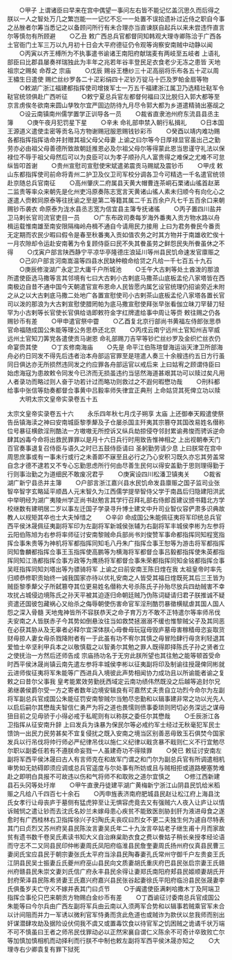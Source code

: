 <!-- { "loadSidebar": true } -->
　　○甲子  上谓诸臣曰早来在宫中偶望一事问左右皆不能记忆盖沉思久而后得之朕以一人之智处万几之繁岂能一一记忆不忘一一处置不误拾遗补过近侍之职自今事之丛脞者尔筹当悉记之以备顾问所行有未合理亦当直谏朕自起兵以来未尝违忤直言尔等慎勿有所顾避
　　○乙丑  敕广西总兵官都督同知韩观大理寺卿陈洽于广西各土官衙门土军三万以九月初十日会大平府德征仍令观等询察安南贼中动静以闻
　　○丙寅以齐王榑所为不执事遣书谕诸王南阳府献瑞麦有两岐至五岐者  上语礼部臣曰比郡县屡奏祥瑞独此为丰年之兆若年谷丰登民足衣食老少无冻之患皆  天地  祖宗之赐矣  命荐之  宗庙
　　○戊辰  赐谷王橞纱三十疋高丽将乐布各五十疋以周王橚生日遣使  赐纻丝纱罗各二十疋彩绢四十疋钞万锭马十匹及罗帕金扇等物
　　○敕湖广浙江福建都指挥使司增拨军士一万五千福建浙江属卫乃选精壮鞑军令鞑官统领俱赴广西听征
　　○敕宁夏总兵官左都督何福曰汉比脱归入郭大都等至京言虏俟冬欲南来圆山孳牧尔宜严固边防待九月尽令郭大都为乡道遣精骑出塞觇之
　　○设云南镇南州儒学置学正训导各一员
　　○裁省直隶池州府东流县县丞主簿
　　○庚午夜月犯罚星下星
　　○辛未  命礼部申禁入朝行私揖礼
　　○日本国王源道义遣使圭密等贡名马方物谢赐冠服恩赐钱钞彩币
　　○癸酉以靖内难功赐各都指挥指挥诰命并封赠其祖父母父母妻  上谕之曰尔等今日厚禄显官虽出己之勤劳亦必由祖父母善德所致故朝廷推恩必及尔祖父母尔等得蒙此恩当思谨守礼法以保禄位不辱于祖父母然后可以为良臣可以为孝子顺孙凡人富贵得之难保之尤难不可怠纵皆叩首谢
　　○贵州宣慰司宣慰使宋斌遣弟震贡马赐斌及震钞币
　　○甲戌  敕山东都指挥使司前命将青州二护卫及仪卫司军校分调各卫今可精选一千名遣官统领赴京随总兵官南征
　　○高州肇庆二府属县天黄大帽曹连茶峒石栗诸山徭首赵苐二监贵等率众来朝先是化州吏冯原奏陈志宽言天黄诸山徭人素未归顺今有向化心之遂遣人赍敕同原泰等往抚谕之至是第二等籍其属二千五百余户凡七千五百余口来朝  赐钞币袭衣  命原泰为泷水县丞志宽为信宜县主簿专抚诸徭
　　○丙子置四川盐井卫马剌长官司流官吏目一员
　　○广东布政司奏每岁海外番夷入贡方物水路以舟楫运载惟南雄至南安限隔梅岭舟楫不通自今请用民力接用  上曰为君务餋民今番贡无定期而农民少暇曰假令是春至秋番夷入贡如值农务之时其方物并于南雄收贮俟十一月农隙却令运赴安南著为令复顾侍臣曰民不失其餋虽劳之鲜怨民失所餋虽休之不得
　　○戊寅户部言陕西静宁平凉华亭隆德庄浪延川等州县民饥命速发官廪赈之
　　○己卯户部言河南嵩温等四县水民缺种粮命给贷之凡给一千七百五十九石
　　○庚辰修浚湖广永定卫大庸千户所城池
　　○壬午大古剌等处土酋泼的那浪所遣使臣选马撒等言其邻境有七曰大古剌小古剌底马撒茶山底板孟伦八家塔皆在西南极边自昔不通中国今天朝遣官宣布恩命人民皆愿内属乞设官统理仍招谕旁近未附之从之以大古剌底马撒二处地广各置宣慰使司小古剌茶山底板孟伦八家塔各置长官司以泼的那浪为大古剌宣慰使腊罔帕为底马撒宣慰使拜张早张看伽立昧刀罕替刀轻罕为小古剌等长官使长官俱给诰即敕符金字红牌遣给事中周让等赍  敕往赐之仍各赐钞币有差
　　○甲申遣官祭中霤
　　○乙酉复北京行部尚书黄福左侍郎张思恭官命福随成国公朱能等理公务思恭还北京
　　○丙戌云南宁远州土官知州吉罕威远州土官知刀筭党各遣使贡马谢恩  命礼部赐刀吉罕等钞纻丝纱罗及金织纻丝衣仍  命宴赍其使
　　○丁亥修南海庙
　　○先是  命平江伯陈瑄督海运诣天津卫所部海舟必约日同发不得先后违者治本舟部运官罪至是瑄遣人奏三十余艘违约五日方行虽同日俱达亦无所损然违同发之约应罪各舟部运官以戒后来  上曰姑宥之顾谓侍臣曰始虑海寇为患故敕令同发今已济而无损虽违约当惩然海道甚艰其功可以赎过矣凡用人者录功而略过则人奋于功若计过而略功则救过之不遐何暇懋功哉
　　○刑科都给事中张信等劾奏都督佥事黄中吕毅率师失律宜正典刑  上命姑贷其死俾立功以赎
　　大明太宗文皇帝实录卷五十五


太宗文皇帝实录卷五十六
　　永乐四年秋七月戊子朔享  太庙  上还御奉天殿遣使祭告岳镇海渎之神曰安南城臣黎季犛及子仓屡杀国主歼夷其宗篡夺其国改易姓名僣称位号暴征横歛淫刑酷法一方嗷嗷无所控诉又纵兵劫掠侵夺邻封累谕弗悛而骋诉逆命肆其凶毒今命将出救民罪罪以是月十六日兵行时用致告惟神相之  上出视朝奉天门百官奏事退复召侍臣与语久之时已五鼓侍臣请曰  圣躬勤劳请少息  上曰朕常在宫中周思庶事或有一事未行或行之未善即不寐至且必行之乃心安积习既久亦忘其劳盖常自念才德不逮若又不专心忘勤思虑所行何由尽善生民何以得安盖勤于思则理得勤于行则事治勤之为道细民不敢废况君乎
　　○庚寅设四川松潘卫镇夷关
　　○裁省湖广新宁县丞并主簿
　　○户部言浙江嘉兴县水民饥命发县廪赈之国子监司业张智卒智字玄略延平顺昌人元末智久为江西儒学提举智侍父学于南昌后归隐建阳洪武中举明经为湖广夷陵州学正尚书赵勉言其学行召拜礼部右侍郎首建议颁书籍北方学校继数有建明居二岁以事左迁国子学录寻升博士建文中升司业智仪容俨肃多识典故教人以规矩其卒也士大夫悼惜之
　　○辛卯  命成国公朱能佩征夷将军印统总兵官西平侯沐晟佩征夷副将军印为左副将军新城侯张辅为右副将军丰城侯李彬为左参将云阳伯陈旭为右参将率师征讨安南黎贼命兵部尚书刘俊赞军事命都指挥同知程宽指挥佥事朱贵等为神机将军都指挥同知毛八丹朱广指挥佥事王恕等为游击将军都指挥同知鲁麟都指挥佥事王玉指挥使高鹏等为横海将军都督佥事吕毅都指挥使朱英都指挥同知江浩都指挥佥事方政等为鹰扬将军都督佥事朱荣都指挥同知金铭都指挥佥事吴旺指挥同知刘塔出等为骠骑将军  上谕之曰前安南王陈日煃在我  太祖皇帝时率先归顺恭修职贡始终一诚我国家亦待以优礼安南之人皆受其福日煃既死其后三王皆为贼臣黎季犛父子所弑篡夺其位更易姓名僣称大号杀陈氏子孙殆尽放兵四劫贼害不幸攻扰占城侵边境陈氏之孙天平被其迫逐归命朝廷贼乃伪陈词疑请归君子朕推诚不疑资遣还国彼包藏祸心又绐杀之侮辱朝使伤害命官军淫刑酷罚暴徵横赋虐其国人国人怨之深入骨髓  天地鬼神皆所不容朕恭天之命子育万方不敢不正特遣尔等率师吊伐夫安南之人皆朕赤子今其势如倒悬汝往当如救焚拯溺溺不缓也惟黎贼父子及其同恶在必获其胁从及无辜者必释尔宜深体朕心毋餋毋玩寇毋毁庐墓毋害稼穑毋恣妄取货财毋掠人妻女毋杀戮降附者有一于此虽有功不宥尔其慎之毋冒险肆行毋贪利轻退其爱恤士卒坚利甲兵本之以敬慎载之以智勇尔其勉之罪人既得即择陈氏子孙之贤者立之使抚治一方然后还师告成  宗庙扬功名于无穷此朕所望也其往勉之能等顿首受命时西平侯沐晟尚镇云南先遣左参将丰城侯李彬以征夷副将印及制谕往授晟俾同彬就云进师俟征夷将军朱能等广西进兵入境彼此声势相闻协力成功且以所谕能者谕之复敕之曰昔尔父事我  皇考能累效劳勤抚西域定云南功绩伟然既没之后越等追封尔兄弟继袭侯爵尔受一方之寄者数年边境安辑良有可嘉然丈夫贵自立功烈今命尔为左副将军副总兵官成国公朱能征罚安南黎贼尔当勉尽忠勤和以辑事建非常之功以光先人以启后嗣尔其懋哉夫智信仁勇严为将之道也畏懦则偾事委琐则罔切必务深远之谋毋狃目前之见毋骄于小得必戒于私昵则有以称朕之委任尔其懋哉
　　○壬辰浙江各卫指挥从征安南升辞  上曰发兵为诛暴为保民尔等必戒约军士经过无秋毫犯军民士馈饷一出民力民劳甚矣不宜复侵扰之既入安南之境当区别善恶毋致玉石俱焚今国家发兵以行吊伐将帅行师必严纪律吊伐以施仁义纪律以戢贪暴不戢则仁义不行宜勉尽尔职以副委任若有不遵朕命妄戮一人虽建奇功不得赎罪
　　○癸巳  敕征讨安南左副将军西平侯沐晟曰古人有言师克在和故军门谓之和门尔为副总兵官有所调遣相机审势如无妨碍即须应调或总兵官遥度与尔处事有所妨或且与贼相拒或道路梗塞势难赴之即明白具报不可故违以伤和气将师不和取败之道尔宜慎之
　　○修江西新建县石头冈等处圩岸
　　○甲午直隶丹徒建平湖广黄梅新宁浙江山阴县民饥给米稻赈之凡给八千四百七十余石
　　○丙申旌表济南府肥城县民赵让松江府上海县沈氏女孝行让母丧庐于墓侧有猛虎猝至让无惧容虎竟去又有强贼六人夜入让庐让以情诉贼悯之遣让钞而去沈氏名妙兰未嫁母患心疾贫不能致医剖胁刲肝为液进母食之遂愈时有广西桂林右卫指挥徐兴子妇陶氏夫丧叹曰烈女不更二夫独生何为遽自尽特表其门曰贞烈又苏州府吴县民陈汝言妻吴氏年二十九汝言卒姑老子继生甫十月而家故贫有遗书数千卷吴氏素读书知大义自治麻枲助衣食之费以餋姑子稍长亲授孝经论语而守志不二又同县民印仲彬妻周氏凤阳府临淮县民詹奎妻周氏扬州府仪真县民曹三妻闵氏宝应县民于朝宗妻张氏太平府当涂县民陶春妻孔氏常州守御千户左贵妾王氏江阴县民吴士振妻丘氏夔州府巫山县民向文质妻胡氏重庆府巴县民张启宗妻王氏赣州府赣县民朱崇文妻刘氏信广府永丰县民余得让妻郑氏南阳府郏县民姬顺妻胡氏开封府荣泽县民陈希贤妻王氏嘉兴府嘉兴县民张谷起妻徐氏平阳府临汾县民张晟妻李氏俱蚤岁夫亡守义不嫁并表其门曰贞节
　　○于阗遣使臣满剌哈撒木丁及阿端卫指挥佥事伦只巴来朝贡方物赐白金纱币有差
　　○丁酉谕征讨委南总兵官成国公朱能等曰今尔兵由广西左副将军兵由云南以入须两军合势和以辑事若贼乘官军未合以计间阻而并力一军诱以微利官军恃勇而贪此危道也或贼诈为款伏以怠我师而别出奸谋潜肆攻劫及据险设伏伺我不虞又或置毒饮食以待官军之饥困贼之诡谲千状万端不可不慎虽曰王者之师吊民伐罪动必以正然宋襄自谓仁义陈余不可奇计卒致败亡尔等加慎加慎相机而动择利而行朕不中制也敕左副将军西平侯沐晟亦知之
　　○大理寺右少卿袁复有罪下狱死
